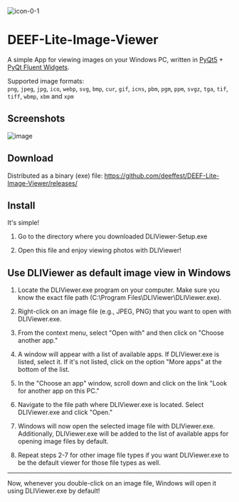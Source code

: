 ![icon-0-1](https://github.com/deeffest/DEEF-Lite-Image-Viewer/assets/117280555/86cf7235-6216-4ae6-a89f-bfc56a80795f)

# DEEF-Lite-Image-Viewer

A simple App for viewing images on your Windows PC, written in [PyQt5](https://www.riverbankcomputing.com/software/pyqt/intro) + [PyQt Fluent Widgets](https://github.com/zhiyiYo/PyQt-Fluent-Widgets).

Supported image formats: \
 `png`, `jpeg`, `jpg`, `ico`, `webp`, `svg`, `bmp`, `cur`, `gif`, `icns`, `pbm`, `pgm`, `ppm`, `svgz`, `tga`, `tif`, `tiff`, `wbmp`, `xbm` and `xpm`

## Screenshots

![image](https://github.com/deeffest/DEEF-Lite-Image-Viewer/assets/117280555/d7a61821-3217-499a-afc0-19adfc66c26e)

## Download

Distributed as a binary (exe) file: https://github.com/deeffest/DEEF-Lite-Image-Viewer/releases/

## Install
It's simple! 

1. Go to the directory where you downloaded DLIViewer-Setup.exe

2. Open this file and enjoy viewing photos with DLIViewer!

## Use DLIViewer as default image view in Windows

1. Locate the DLIViewer.exe program on your computer. Make sure you know the exact file path (C:\Program Files\DLIViewer\DLIViewer.exe).

2. Right-click on an image file (e.g., JPEG, PNG) that you want to open with DLIViewer.exe.

3. From the context menu, select "Open with" and then click on "Choose another app."

4. A window will appear with a list of available apps. If DLIViewer.exe is listed, select it. If it's not listed, click on the option "More apps" at the bottom of the list.

5. In the "Choose an app" window, scroll down and click on the link "Look for another app on this PC."

6. Navigate to the file path where DLIViewer.exe is located. Select DLIViewer.exe and click "Open."

7. Windows will now open the selected image file with DLIViewer.exe. Additionally, DLIViewer.exe will be added to the list of available apps for opening image files by default.

8. Repeat steps 2-7 for other image file types if you want DLIViewer.exe to be the default viewer for those file types as well.

---

Now, whenever you double-click on an image file, Windows will open it using DLIViewer.exe by default!
